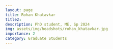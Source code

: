 ```yaml
---
layout: page
title: Rohan Khatavkar
title2:  
description: PhD student, ME, Sp 2024
img: assets/img/headshots/rohan_khatavkar.jpg
importance: 2
category: Graduate Students
---
```



